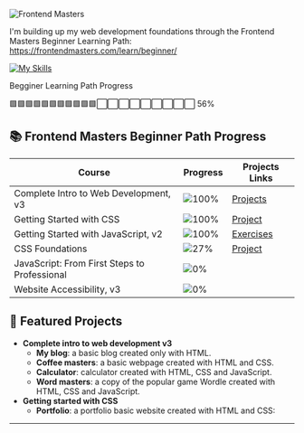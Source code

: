 
![Frontend Masters](https://static.frontendmasters.com/assets/brand/logos/full.png)


I'm building up my web development foundations through the Frontend Masters Beginner Learning Path:
https://frontendmasters.com/learn/beginner/

[![My Skills](https://skillicons.dev/icons?i=html,css,js,t&theme=light)](https://skillicons.dev)


Begginer Learning Path Progress

🟩🟩🟩🟩🟩🟩🟩🟩🟩🟩🟩⬜⬜⬜⬜⬜⬜⬜⬜⬜ 56%

## 📚 Frontend Masters Beginner Path Progress

| Course                              | Progress                              | Projects Links                        |
|-------------------------------------|----------------------------------------|-------------------------------------|
| Complete Intro to Web Development, v3             | ![100%](https://progress-bar.xyz/100)   | [Projects](https://github.com/Alina-02/frontend-masters/tree/main/complete-intro-to-web-development-v3) |
| Getting Started with CSS             | ![100%](https://progress-bar.xyz/100)   | [Project](https://github.com/Alina-02/frontend-masters/tree/main/getting-started-with-css/portfolio)         |
| Getting Started with JavaScript, v2      | ![100%](https://progress-bar.xyz/100) | [Exercises](https://github.com/Alina-02/frontend-masters/tree/main/getting-started-with-javascript-v2)      |
| CSS Foundations      | ![27%](https://progress-bar.xyz/27) | [Project](https://github.com/Alina-02/frontend-masters/tree/main/css-foundations/fem-css-foundations-main)      |
| JavaScript: From First Steps to Professional      | ![0%](https://progress-bar.xyz/0) | []()      |
| Website Accessibility, v3      | ![0%](https://progress-bar.xyz/0) | []()      |


## 🚀 Featured Projects

- **Complete intro to web development v3**  
  - **My blog**: a basic blog created only with HTML. 
  - **Coffee masters**: a basic webpage created with HTML and CSS.
  - **Calculator**: calculator created with HTML, CSS and JavaScript.
  - **Word masters**: a copy of the popular game Wordle created with HTML, CSS and JavaScript.
- **Getting started with CSS**
  - **Portfolio**: a portfolio basic website created with HTML and CSS:
  
---
  

